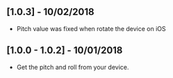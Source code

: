 ## [1.0.3] -  10/02/2018

* Pitch value was fixed when rotate the device on iOS

## [1.0.0 - 1.0.2] -  10/01/2018

* Get the pitch and roll from your device.
